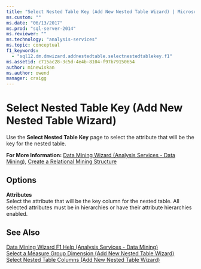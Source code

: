 ```yaml
---
title: "Select Nested Table Key (Add New Nested Table Wizard) | Microsoft Docs"
ms.custom: ""
ms.date: "06/13/2017"
ms.prod: "sql-server-2014"
ms.reviewer: ""
ms.technology: "analysis-services"
ms.topic: conceptual
f1_keywords: 
  - "sql12.dm.dmwizard.addnestedtable.selectnestedtablekey.f1"
ms.assetid: c715ac28-3c5d-4e4b-8104-f97b79150654
author: minewiskan
ms.author: owend
manager: craigg
---
```

# Select Nested Table Key (Add New Nested Table Wizard)
  Use the **Select Nested Table Key** page to select the attribute that will be the key for the nested table.  
  
 **For More Information:** [Data Mining Wizard &#40;Analysis Services - Data Mining&#41;](data-mining/data-mining-wizard-analysis-services-data-mining.md), [Create a Relational Mining Structure](data-mining/create-a-relational-mining-structure.md)  
  
## Options  
 **Attributes**  
 Select the attribute that will be the key column for the nested table. All selected attributes must be in hierarchies or have their attribute hierarchies enabled.  
  
## See Also  
 [Data Mining Wizard F1 Help &#40;Analysis Services - Data Mining&#41;](data-mining-wizard-f1-help-analysis-services-data-mining.md)   
 [Select a Measure Group Dimension &#40;Add New Nested Table Wizard&#41;](select-a-measure-group-dimension-add-new-nested-table-wizard.md)   
 [Select Nested Table Columns &#40;Add New Nested Table Wizard&#41;](select-nested-table-columns-add-new-nested-table-wizard.md)  
  
  
